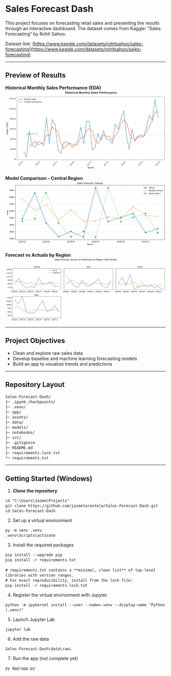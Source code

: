 # Sales Forecast Dash

This project focuses on forecasting retail sales and presenting the results through an interactive dashboard.
The dataset comes from Kaggle: “Sales Forecasting” by Rohit Sahoo.

Dataset link: [https://www.kaggle.com/datasets/rohitsahoo/sales-forecasting](https://www.kaggle.com/datasets/rohitsahoo/sales-forecasting)

---

## Preview of Results

**Historical Monthly Sales Performance (EDA)**
![EDA](assets/Historical%20Monthly%20Sales%20Performance%20-%20EDA.png)

**Model Comparison – Central Region**
![Model Comparison](assets/Model%20Comparison-%20Central%20Region.png)

**Forecast vs Actuals by Region**
![Forecast Regions](assets/forecast_regions.png)

---

## Project Objectives

* Clean and explore raw sales data
* Develop baseline and machine learning forecasting models
* Build an app to visualize trends and predictions

---

## Repository Layout

```
Sales-Forecast-Dash/
├─ .ipynb_checkpoints/
├─ .venv/
├─ app/
├─ assets/
├─ data/
├─ models/
├─ notebooks/
├─ src/
├─ .gitignore
├─ README.md
├─ requirements.lock.txt
└─ requirements.txt
```

---

## Getting Started (Windows)

1. **Clone the repository**

```
cd "C:\Users\Jaime\Projects"
git clone https://github.com/jaimetarantola/Sales-Forecast-Dash.git
cd Sales-Forecast-Dash
```

2. Set up a virtual environment

```
py -m venv .venv
.venv\Scripts\activate
```

3. Install the required packages

```
pip install --upgrade pip
pip install -r requirements.txt

# requirements.txt contains a **minimal, clean list** of top-level libraries with version ranges.
# For exact reproducibility, install from the lock file:
pip install -r requirements.lock.txt
```

4. Register the virtual environment with Jupyter

```
python -m ipykernel install --user --name=.venv --display-name "Python (.venv)"
```

5. Launch Jupyter Lab

```
jupyter lab
```

6. Add the raw data

```
Sales-Forecast-Dash\data\raw\
```

7. Run the app (not complete yet)

```
py App\app.py
```
